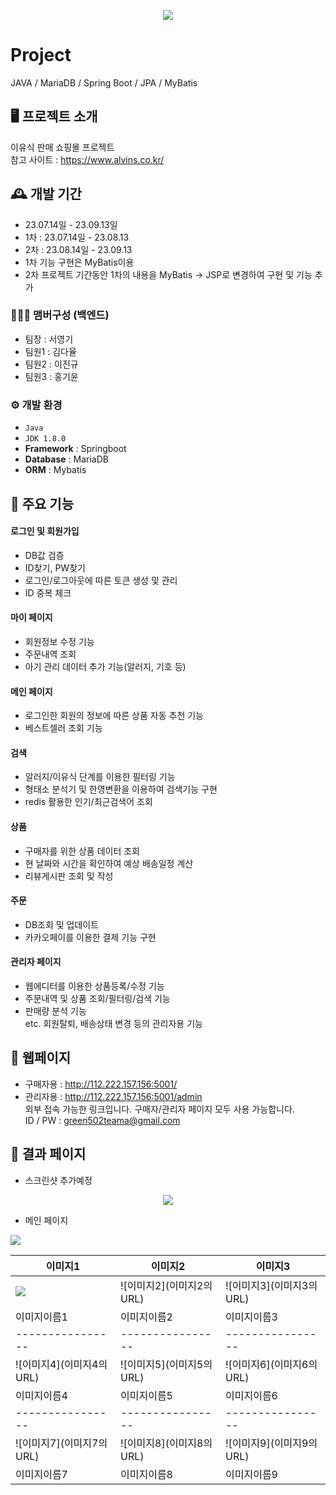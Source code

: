 <p align="center">
  <img src="https://github.com/youngkiSeo/babymeal/assets/132994346/416253d6-efc0-4c12-b417-6f049dc35b4b">
</p>

# Project
JAVA / MariaDB / Spring Boot / JPA / MyBatis

## 🖥️ 프로젝트 소개
이유식 판매 쇼핑몰 프로젝트 <br>
참고 사이트 : https://www.alvins.co.kr/

## 🕰️ 개발 기간
* 23.07.14일 - 23.09.13일 
* 1차 : 23.07.14일 - 23.08.13
* 2차 : 23.08.14일 - 23.09.13 <br>
* 1차 기능 구현은 MyBatis이용
* 2차 프로젝트 기간동안 1차의 내용을 MyBatis -> JSP로 변경하여 구현 및 기능 추가

### 🧑‍🤝‍🧑 맴버구성 (백엔드)
- 팀장  : 서영기
- 팀원1 : 김다율
- 팀원2 : 이진규
- 팀원3 : 홍기윤

### ⚙️ 개발 환경
- `Java`
- `JDK 1.8.0`
- **Framework** : Springboot
- **Database** : MariaDB
- **ORM** : Mybatis

## 📌 주요 기능
#### 로그인 및 회원가입 
- DB값 검증
- ID찾기, PW찾기
- 로그인/로그아웃에 따른 토큰 생성 및 관리
- ID 중복 체크

#### 마이 페이지
- 회원정보 수정 기능
- 주문내역 조회
- 아기 관리 데이터 추가 기능(알러지, 기호 등)

#### 메인 페이지
- 로그인한 회원의 정보에 따른 상품 자동 추천 기능
- 베스트셀러 조회 기능

#### 검색
- 알러지/이유식 단계를 이용한 필터링 기능
- 형태소 분석기 및 한영변환을 이용하여 검색기능 구현
- redis 활용한 인기/최근검색어 조회

#### 상품
- 구매자를 위한 상품 데이터 조회
- 현 날짜와 시간을 확인하여 예상 배송일정 계산
- 리뷰게시판 조회 및 작성

#### 주문
- DB조회 및 업데이트 
- 카카오페이를 이용한 결제 기능 구현

#### 관리자 페이지
- 웹에디터를 이용한 상품등록/수정 기능
- 주문내역 및 상품 조회/필터링/검색 기능
- 판매량 분석 기능 <br>
etc. 회원탈퇴, 배송상태 변경 등의 관리자용 기능



## 📌 웹페이지
* 구매자용 : http://112.222.157.156:5001/ <br>
* 관리자용 : http://112.222.157.156:5001/admin <br>
외부 접속 가능한 링크입니다. 구매자/관리자 페이지 모두 사용 가능합니다. <br>
ID / PW : green502teama@gmail.com 



## 📌 결과 페이지
* 스크린샷 추가예정

<p align="center">
<img src="https://github.com/youngkiSeo/babymeal/assets/132994346/416253d6-efc0-4c12-b417-6f049dc35b4b">
</p>

- 메인 페이지
  <p align="center">
<img src="[https://github.com/youngkiSeo/babymeal/assets/132994346/416253d6-efc0-4c12-b417-6f049dc35b4b](https://github.com/youngkiSeo/babymeal/assets/132994346/e6cb6d38-d900-4a97-b6c5-422e0cf74492)https://github.com/youngkiSeo/babymeal/assets/132994346/e6cb6d38-d900-4a97-b6c5-422e0cf74492">
</p>


| 이미지1         | 이미지2         | 이미지3         |
|----------------|----------------|----------------|
| <img src="https://github.com/youngkiSeo/babymeal/assets/132994346/416253d6-efc0-4c12-b417-6f049dc35b4b"> | ![이미지2](이미지2의 URL) | ![이미지3](이미지3의 URL) |
| 이미지이름1    | 이미지이름2    | 이미지이름3    |
|----------------|----------------|----------------|
| ![이미지4](이미지4의 URL) | ![이미지5](이미지5의 URL) | ![이미지6](이미지6의 URL) |
| 이미지이름4    | 이미지이름5    | 이미지이름6    |
|----------------|----------------|----------------|
| ![이미지7](이미지7의 URL) | ![이미지8](이미지8의 URL) | ![이미지9](이미지9의 URL) |
| 이미지이름7    | 이미지이름8    | 이미지이름9    |
